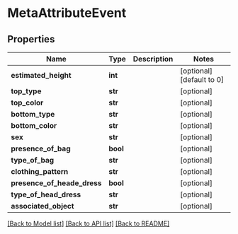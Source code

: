 # MetaAttributeEvent

## Properties
Name | Type | Description | Notes
------------ | ------------- | ------------- | -------------
**estimated_height** | **int** |  | [optional] [default to 0]
**top_type** | **str** |  | [optional] 
**top_color** | **str** |  | [optional] 
**bottom_type** | **str** |  | [optional] 
**bottom_color** | **str** |  | [optional] 
**sex** | **str** |  | [optional] 
**presence_of_bag** | **bool** |  | [optional] 
**type_of_bag** | **str** |  | [optional] 
**clothing_pattern** | **str** |  | [optional] 
**presence_of_heade_dress** | **bool** |  | [optional] 
**type_of_head_dress** | **str** |  | [optional] 
**associated_object** | **str** |  | [optional] 

[[Back to Model list]](../README.md#documentation-for-models) [[Back to API list]](../README.md#documentation-for-api-endpoints) [[Back to README]](../README.md)

